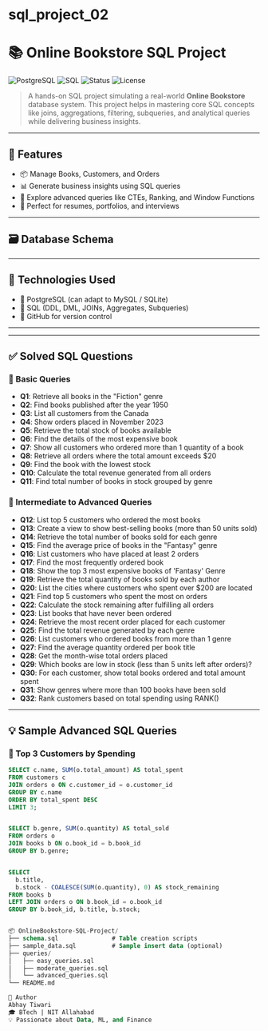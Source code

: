 # sql_project_02
# 📚 Online Bookstore SQL Project

![PostgreSQL](https://img.shields.io/badge/Database-PostgreSQL-blue?logo=postgresql)
![SQL](https://img.shields.io/badge/Language-SQL-orange?logo=sqlite)
![Status](https://img.shields.io/badge/Project-Active-brightgreen)
![License](https://img.shields.io/badge/License-MIT-lightgrey)

> A hands-on SQL project simulating a real-world **Online Bookstore** database system. This project helps in mastering core SQL concepts like joins, aggregations, filtering, subqueries, and analytical queries while delivering business insights.

---

## 📌 Features

- 📦 Manage Books, Customers, and Orders
- 📊 Generate business insights using SQL queries
- 🔁 Explore advanced queries like CTEs, Ranking, and Window Functions
- 🧠 Perfect for resumes, portfolios, and interviews

---

## 🗃️ Database Schema


---

## 🚀 Technologies Used

- 💾 PostgreSQL (can adapt to MySQL / SQLite)
- 🧠 SQL (DDL, DML, JOINs, Aggregates, Subqueries)
- 📘 GitHub for version control

---

---

## ✅ Solved SQL Questions

### 🔹 Basic Queries

- **Q1**: Retrieve all books in the "Fiction" genre  
- **Q2**: Find books published after the year 1950  
- **Q3**: List all customers from the Canada  
- **Q4**: Show orders placed in November 2023  
- **Q5**: Retrieve the total stock of books available  
- **Q6**: Find the details of the most expensive book  
- **Q7**: Show all customers who ordered more than 1 quantity of a book  
- **Q8**: Retrieve all orders where the total amount exceeds $20  
- **Q9**: Find the book with the lowest stock  
- **Q10**: Calculate the total revenue generated from all orders  
- **Q11**: Find total number of books in stock grouped by genre  

### 🔹 Intermediate to Advanced Queries

- **Q12**: List top 5 customers who ordered the most books  
- **Q13**: Create a view to show best-selling books (more than 50 units sold)  
- **Q14**: Retrieve the total number of books sold for each genre  
- **Q15**: Find the average price of books in the "Fantasy" genre  
- **Q16**: List customers who have placed at least 2 orders  
- **Q17**: Find the most frequently ordered book  
- **Q18**: Show the top 3 most expensive books of 'Fantasy' Genre  
- **Q19**: Retrieve the total quantity of books sold by each author  
- **Q20**: List the cities where customers who spent over $200 are located  
- **Q21**: Find top 5 customers who spent the most on orders  
- **Q22**: Calculate the stock remaining after fulfilling all orders  
- **Q23**: List books that have never been ordered  
- **Q24**: Retrieve the most recent order placed for each customer  
- **Q25**: Find the total revenue generated by each genre  
- **Q26**: List customers who ordered books from more than 1 genre  
- **Q27**: Find the average quantity ordered per book title  
- **Q28**: Get the month-wise total orders placed  
- **Q29**: Which books are low in stock (less than 5 units left after orders)?  
- **Q30**: For each customer, show total books ordered and total amount spent  
- **Q31**: Show genres where more than 100 books have been sold  
- **Q32**: Rank customers based on total spending using RANK()  

---

## 💡 Sample Advanced SQL Queries

### 🔹 Top 3 Customers by Spending
```sql
SELECT c.name, SUM(o.total_amount) AS total_spent
FROM customers c
JOIN orders o ON c.customer_id = o.customer_id
GROUP BY c.name
ORDER BY total_spent DESC
LIMIT 3;


SELECT b.genre, SUM(o.quantity) AS total_sold
FROM orders o
JOIN books b ON o.book_id = b.book_id
GROUP BY b.genre;


SELECT 
  b.title,
  b.stock - COALESCE(SUM(o.quantity), 0) AS stock_remaining
FROM books b
LEFT JOIN orders o ON b.book_id = o.book_id
GROUP BY b.book_id, b.title, b.stock;


📦 OnlineBookstore-SQL-Project/
├── schema.sql               # Table creation scripts
├── sample_data.sql          # Sample insert data (optional)
├── queries/
│   ├── easy_queries.sql
│   ├── moderate_queries.sql
│   └── advanced_queries.sql
└── README.md

🧠 Author
Abhay Tiwari
🎓 BTech | NIT Allahabad
💡 Passionate about Data, ML, and Finance


